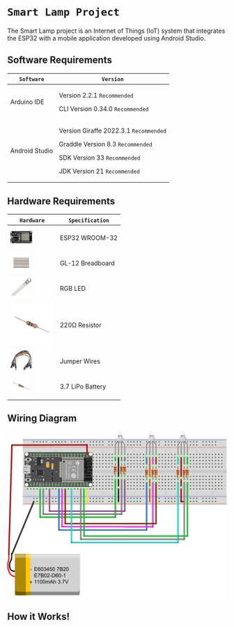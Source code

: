 # `Smart Lamp Project`
The Smart Lamp project is an Internet of Things (IoT) system that integrates the ESP32 with a mobile application developed using Android Studio.

## Software Requirements
| `Software` | `Version` |
| --------------------- | ----------------------------------------- |
| Arduino IDE           | <p>Version 2.2.1 `Recommended`</p> <p>CLI Version 0.34.0 `Recommended`</p> |
| Android Studio        | <p>Version Giraffe 2022.3.1 `Recommended`</p> <p>Graddle Version 8.3 `Recommended`</p> <p>SDK Version 33 `Recommended`</p> <p>JDK Version 21 `Recommended`</p> |                 

## Hardware Requirements
| `Hardware` | `Specification` |
| ---------- | ------ |
|<img src="Images/ESP32.png" width="50px" height="50px"> | ESP32 WROOM-32 |
|<img src="Images/Breadboard.png" width="50px" height="50px"> | GL-12 Breadboard | 
|<img src="Images/Rgb-LED.png" width="50px" height="50px"> | RGB LED |
|<img src="Images/Resistor.png" width="100px" height="100px"> | 220Ω Resistor |
|<img src="Images/Jumper-Wires.jpg" width="50px" height="50px"> | Jumper Wires |
|<img src="Images/Resistor.png" width="50px" height="50px"> | 3.7 LiPo Battery |

## Wiring Diagram
![Circuit-Diagram](./Images/Circuit-Diagram.png)

## How it Works!
